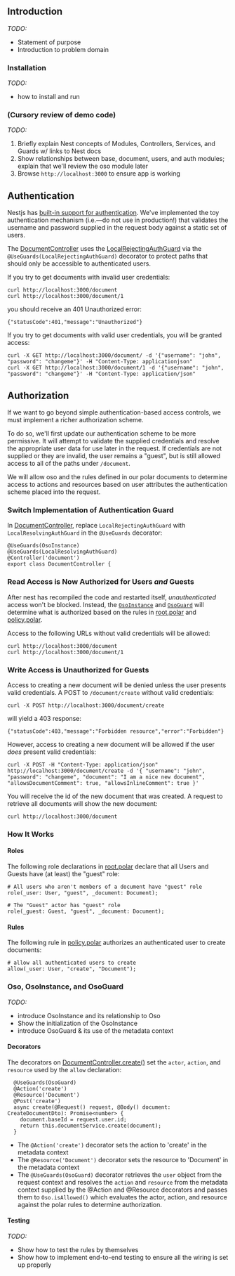 ## Introduction
_TODO:_
* Statement of purpose
* Introduction to problem domain

### Installation

_TODO:_ 
* how to install and run

### (Cursory review of demo code)
_TODO:_
1. Briefly explain Nest concepts of Modules, Controllers, Services, and Guards w/ links to Nest docs
1. Show relationships between base, document, users, and auth modules; explain that we'll review the oso module
    later
1. Browse `http://localhost:3000` to ensure app is working

## Authentication

Nestjs has [built-in support for authentication](https://docs.nestjs.com/techniques/authentication). We've implemented
the toy authentication mechanism (i.e.&mdash;do not use in production!) that validates the username and password 
supplied in the request body against a static set of users.

The [DocumentController](./src/document/document.controller.ts) uses the [LocalRejectingAuthGuard](src/auth/local-auth.guard.ts)
via the `@UseGuards(LocalRejectingAuthGuard)` decorator to protect paths that should only be accessible to authenticated users.

If you try to get documents with invalid user credentials:

    curl http://localhost:3000/document
    curl http://localhost:3000/document/1

you should receive an 401 Unauthorized error:

    {"statusCode":401,"message":"Unauthorized"}

If you try to get documents with valid user credentials, you will be granted access:
    
    curl -X GET http://localhost:3000/document/ -d '{"username": "john", "password": "changeme"}' -H "Content-Type: applicationjson"
    curl -X GET http://localhost:3000/document/1 -d '{"username": "john", "password": "changeme"}' -H "Content-Type: application/json"

## Authorization

If we want to go beyond simple authentication-based access controls, we must implement a richer authorization scheme.

To do so, we'll first update our authentication scheme to be more permissive. It will attempt to validate the supplied
credentials and resolve the appropriate user data for use later in the request. If credentials are not supplied or they
are invalid, the user remains a "guest", but is still allowed access to all of the paths under `/document`.

We will allow oso and the rules defined in our polar documents to determine access to actions and resources based on user
attributes the authentication scheme placed into the request. 

### Switch Implementation of Authentication Guard

In [DocumentController](./src/document/document.controller.ts), replace `LocalRejectingAuthGuard` with 
`LocalResolvingAuthGuard` in the `@UseGuards` decorator:

    @UseGuards(OsoInstance)
    @UseGuards(LocalResolvingAuthGuard)
    @Controller('document')
    export class DocumentController {

### Read Access is Now Authorized for Users *and* Guests

After nest has recompiled the code and restarted itself, _unauthenticated_ access won't be blocked. Instead, the
[`OsoInstance`](./src/oso/oso-instance.ts) and [`OsoGuard`](./src/oso/oso.guard.ts) will determine what is authorized 
based on the rules in [root.polar](./src/oso/root.polar) and [policy.polar](./src/oso/policy.polar). 

Access to the following URLs without valid credentials will be allowed:

    curl http://localhost:3000/document
    curl http://localhost:3000/document/1

### Write Access is Unauthorized for Guests

Access to creating a new document will be denied unless the user presents valid credentials. A POST to 
`/document/create` without valid credentials:

    curl -X POST http://localhost:3000/document/create
    
will yield a 403 response:

    {"statusCode":403,"message":"Forbidden resource","error":"Forbidden"}

However, access to creating a new document will be allowed if the user *does* present valid credentials:

    curl -X POST -H "Content-Type: application/json" http://localhost:3000/document/create -d '{ "username": "john", "password": "changeme", "document": "I am a nice new document", "allowsDocumentComment": true, "allowsInlineComment": true }'   

You will receive the id of the new document that was created. A request to retrieve all documents will show the new
document:

    curl http://localhost:3000/document

### How It Works

#### Roles

The following role declarations in [root.polar](./src/oso/root.polar) declare that all Users and Guests have (at least) 
the "guest" role:
 
    # All users who aren't members of a document have "guest" role
    role(_user: User, "guest", _document: Document);
    
    # The "Guest" actor has "guest" role
    role(_guest: Guest, "guest", _document: Document);
    
#### Rules

The following rule in [policy.polar](./src/oso/policy.polar) authorizes an authenticated user to create documents: 

    # allow all authenticated users to create
    allow(_user: User, "create", "Document");
    
### Oso, OsoInstance, and OsoGuard
_TODO:_
* introduce OsoInstance and its relationship to Oso
* Show the initialization of the OsoInstance
* introduce OsoGuard & its use of the metadata context

#### Decorators

The decorators on [DocumentController.create()](./src/document/document.controller.ts) set the `actor`, `action`, and
`resource` used by the `allow` declaration:

      @UseGuards(OsoGuard)
      @Action('create')
      @Resource('Document')
      @Post('create')
      async create(@Request() request, @Body() document: CreateDocumentDto): Promise<number> {
        document.baseId = request.user.id;
        return this.documentService.create(document);
      }

* The `@Action('create')` decorator sets the action to 'create' in the metadata context
* The `@Resource('Document')` decorator sets the resource to 'Document' in the metadata context
* The `@UseGuards(OsoGuard)` decorator retrieves the `user` object from the request context and resolves the `action` 
  and `resource` from the metadata context supplied by the @Action and @Resource decorators and passes them to
  `Oso.isAllowed()` which evaluates the actor, action, and resource against the polar rules to determine authorization.
  
#### Testing

_TODO:_
* Show how to test the rules by themselves
* Show how to implement end-to-end testing to ensure all the wiring is set up properly

